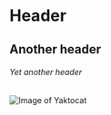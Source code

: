 # Header
## Another header

###### Yet another header

![Image of Yaktocat](https://octodex.github.com/images/yaktocat.png)
